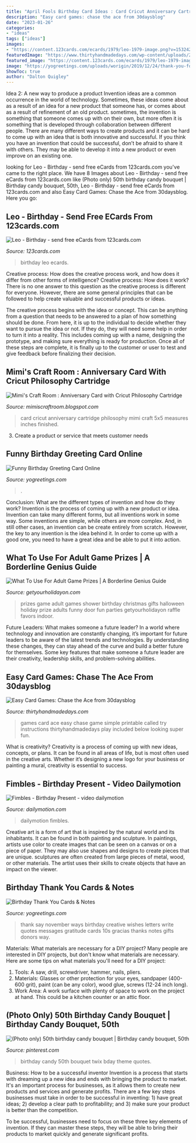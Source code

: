 ```yaml
---
title: "April Fools Birthday Card Ideas : Card Cricut Anniversary Cartridge Philosophy Mimi Craft 5x5 Measures Inches Finished"
description: "Easy card games: chase the ace from 30daysblog"
date: "2023-01-26"
categories:
- "ideas"
tags: ["ideas"]
images:
- "https://content.123cards.com/ecards/1979/leo-1979-image.png?v=1532426180"
featuredImage: "https://www.thirtyhandmadedays.com/wp-content/uploads/2020/04/easy-card-games-chase-the-ace.jpg"
featured_image: "https://content.123cards.com/ecards/1979/leo-1979-image.png?v=1532426180"
image: "https://yogreetings.com/uploads/worigin/2019/12/24/thank-you-for-the-birthday-wishes-min5e01adc5a1705_15af196e2bccb862adc03089a16fbe76.jpg"
ShowToc: true
author: "Dalton Quigley"
---
```



Idea 2: A new way to produce a product
Invention ideas are a common occurrence in the world of technology. Sometimes, these ideas come about as a result of an idea for a new product that someone has, or comes about as a result of refinement of an old product. sometimes, the invention is something that someone comes up with on their own, but more often it is something that is developed through collaboration between different people. There are many different ways to create products and it can be hard to come up with an idea that is both innovative and successful. If you think you have an invention that could be successful, don’t be afraid to share it with others. They may be able to develop it into a new product or even improve on an existing one.

	

		
looking for Leo - Birthday - send free eCards from 123cards.com you've came to the right place. We have 8 Images about Leo - Birthday - send free eCards from 123cards.com like (Photo only) 50th birthday candy bouquet | Birthday candy bouquet, 50th, Leo - Birthday - send free eCards from 123cards.com and also Easy Card Games: Chase the Ace from 30daysblog. Here you go:
		
    
## Leo - Birthday - Send Free ECards From 123cards.com

<img loading=lazy src="https://content.123cards.com/ecards/1979/leo-1979-image.png?v=1532426180" onerror="this.onerror=null;this.src='https://tse3.mm.bing.net/th?id=OIP.B51GXMcfK7zQ3EPny_7urQHaF7&amp;pid=15.1';" alt="Leo - Birthday - send free eCards from 123cards.com">

_Source: 123cards.com_

>birthday leo ecards. 

	

Creative process: How does the creative process work, and how does it differ from other forms of intelligence?
Creative process: How does it work?
There is no one answer to this question as the creative process is different for everyone. However, there are some general principles that can be followed to help create valuable and successful products or ideas. 

The creative process begins with the idea or concept. This can be anything from a question that needs to be answered to a plan of how something should be done. From here, it is up to the individual to decide whether they want to pursue the idea or not. If they do, they will need some help in order to turn it into a reality. This includes coming up with a name, designing the prototype, and making sure everything is ready for production. Once all of these steps are complete, it is finally up to the customer or user to test and give feedback before finalizing their decision.

    
## Mimi&#039;s Craft Room : Anniversary Card With Cricut Philosophy Cartridge

<img loading=lazy src="http://4.bp.blogspot.com/-tsSbkK5Z_NY/U0B72YwnTWI/AAAAAAAAAKQ/UyTGFoETrmQ/s1600/Anniversarygl14.jpg" onerror="this.onerror=null;this.src='https://tse3.mm.bing.net/th?id=OIP.Iu9nDJJKiDmzBmTokt78rwHaFj&amp;pid=15.1';" alt="Mimi&#039;s Craft Room : Anniversary Card with Cricut Philosophy Cartridge">

_Source: mimiscraftroom.blogspot.com_

>card cricut anniversary cartridge philosophy mimi craft 5x5 measures inches finished. 

	

3. Create a product or service that meets customer needs

    
## Funny Birthday Greeting Card Online

<img loading=lazy src="https://yogreetings.com/uploads/worigin/2019/11/11/funny-birthday-wishes-card5dc8e014baf55_33213919feca3d3530b9072c7dd84115.jpg" onerror="this.onerror=null;this.src='https://tse2.mm.bing.net/th?id=OIP.aMXXWno8kKkuza9WWau1QAHaE8&amp;pid=15.1';" alt="Funny Birthday Greeting Card Online">

_Source: yogreetings.com_

>. 

	

Conclusion: What are the different types of invention and how do they work?
Invention is the process of coming up with a new product or idea. Invention can take many different forms, but all inventions work in some way. Some inventions are simple, while others are more complex. And, in still other cases, an invention can be create entirely from scratch. However, the key to any invention is the idea behind it. In order to come up with a good one, you need to have a great idea and be able to put it into action.

    
## What To Use For Adult Game Prizes | A Borderline Genius Guide

<img loading=lazy src="https://www.getyourholidayon.com/wp-content/uploads/2017/06/Adult-Game-Prizes-4.jpg" onerror="this.onerror=null;this.src='https://tse2.mm.bing.net/th?id=OIP.awxTMYB0rCkjdpUbPfb7VgHaLH&amp;pid=15.1';" alt="What To Use For Adult Game Prizes | A Borderline Genius Guide">

_Source: getyourholidayon.com_

>prizes game adult games shower birthday christmas gifts halloween holiday prize adults funny door fun parties getyourholidayon raffle favors indoor. 

	

Future Leaders: What makes someone a future leader?
In a world where technology and innovation are constantly changing, it’s important for future leaders to be aware of the latest trends and technologies. By understanding these changes, they can stay ahead of the curve and build a better future for themselves. Some key features that make someone a future leader are their creativity, leadership skills, and problem-solving abilities.

    
## Easy Card Games: Chase The Ace From 30daysblog

<img loading=lazy src="https://www.thirtyhandmadedays.com/wp-content/uploads/2020/04/easy-card-games-chase-the-ace.jpg" onerror="this.onerror=null;this.src='https://tse4.mm.bing.net/th?id=OIP.s2r_cilGfY6iuXpZrUdzZgHaKD&amp;pid=15.1';" alt="Easy Card Games: Chase the Ace from 30daysblog">

_Source: thirtyhandmadedays.com_

>games card ace easy chase game simple printable called try instructions thirtyhandmadedays play included below looking super fun. 

	

What is creativity?
Creativity is a process of coming up with new ideas, concepts, or plans. It can be found in all areas of life, but is most often used in the creative arts. Whether it’s designing a new logo for your business or painting a mural, creativity is essential to success.

    
## Fimbles - Birthday Present - Video Dailymotion

<img loading=lazy src="https://s1.dmcdn.net/v/4Oo2a1TRYC71ps1Ie/526x297" onerror="this.onerror=null;this.src='https://tse4.mm.bing.net/th?id=OIP.kyavFuOUfMy3htBhHeo39AHaEL&amp;pid=15.1';" alt="Fimbles - Birthday Present - video dailymotion">

_Source: dailymotion.com_

>dailymotion fimbles. 

	

Creative art is a form of art that is inspired by the natural world and its inhabitants. It can be found in both painting and sculpture. In paintings, artists use color to create images that can be seen on a canvas or on a piece of paper. They may also use shapes and designs to create pieces that are unique. sculptures are often created from large pieces of metal, wood, or other materials. The artist uses their skills to create objects that have an impact on the viewer.

    
## Birthday Thank You Cards &amp; Notes

<img loading=lazy src="https://yogreetings.com/uploads/worigin/2019/12/24/thank-you-for-the-birthday-wishes-min5e01adc5a1705_15af196e2bccb862adc03089a16fbe76.jpg" onerror="this.onerror=null;this.src='https://tse2.mm.bing.net/th?id=OIP.qwTQYzuZ5sI4sVddey8h8AHaE8&amp;pid=15.1';" alt="Birthday Thank You Cards &amp; Notes">

_Source: yogreetings.com_

>thank say november ways birthday creative wishes letters write quotes messages gratitude cards 10s gracias thanks notes gifts donors way. 

	

Materials: What materials are necessary for a DIY project?
Many people are interested in DIY projects, but don't know what materials are necessary. Here are some tips on what materials you'll need for a DIY project:
1. Tools: A saw, drill, screwdriver, hammer, nails, pliers.
2. Materials: Glasses or other protection for your eyes, sandpaper (400-600 grit), paint (can be any color), wood glue, screws (12-24 inch long).
3. Work Area: A work surface with plenty of space to work on the project at hand. This could be a kitchen counter or an attic floor.

    
## (Photo Only) 50th Birthday Candy Bouquet | Birthday Candy Bouquet, 50th

<img loading=lazy src="http://i.pinimg.com/1200x/0a/38/0b/0a380b7ba9f95090a9dec03065714378.jpg" onerror="this.onerror=null;this.src='https://tse2.mm.bing.net/th?id=OIP.o8pur98Q6WBmNJYUxDFESAHaJ4&amp;pid=15.1';" alt="(Photo only) 50th birthday candy bouquet | Birthday candy bouquet, 50th">

_Source: pinterest.com_

>birthday candy 50th bouquet twix bday theme quotes. 

	

Business: How to be a successful inventor
Invention is a process that starts with dreaming up a new idea and ends with bringing the product to market. It's an important process for businesses, as it allows them to create new products and services and generate profits.
There are a few key steps businesses must take in order to be successful in inventing: 1) have great ideas; 2) develop a clear path to profitability; and 3) make sure your product is better than the competition.

To be successful, businesses need to focus on these three key elements of invention. If they can master these steps, they will be able to bring their products to market quickly and generate significant profits.

